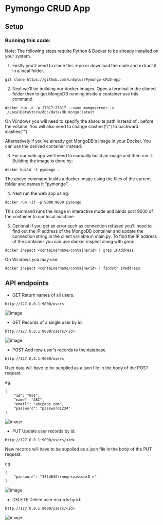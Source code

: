 # Pymongo CRUD App
## Setup
### Running this code:
Note: The following steps require Python & Docker to be already installed on your system.

1. Firstly you'll need to clone this repo or download the code and extract it in a local folder.
```
git clone https://github.com/Ln8plus/Pymongo-CRUD-App
```

2. Next we'll be building our docker images. Open a terminal in the cloned folder then to get MongoDB running inside a container use this command:
```
docker run -d -p 27017:27017 --name mongoserver -v ./LocalDataStore/db:/data/db mongo:latest
```
On Windows you will need to specify the absoulte path instead of . before the volume.
You will also need to change slashes("/") to backward slashes("\"). 

Alternatively if you've already got MongoDB's image in your Docker. You can use the derived container instead.

3. For our web app we'll need to manually build an image and then run it. Building the image is done by:
```
docker build -t pymongo .
```
The above command builds a docker image using the files of the current folder and names it "pymongo".

4. Next run the web app using:
```
docker run -it -p 9000:9000 pymongo
```
This command runs the image in interactive mode and binds port 9000 of the container to our local machine.

5. Optional
If you get an error such as connection refused you'll need to find out the IP address of the MongoDB container and
update the connection string in the client variable in main.py.
To find the IP address of the container you can use docker inspect along with grep:
```
docker inspect <containerName/containerId> | grep IPAddress
```
On Windows you may use:
```
docker inspect <containerName/containerId> | findstr IPAddress
```
## API endpoints

- GET Return names of all users.
```
http://127.0.0.1:9000/users
```
![image](https://drive.google.com/uc?export=view&id=1GoM8LstqGKh9UdUKkF4QiOMvMY7bXDWx)

- GET Records of a single user by id.
```
http://127.0.0.1:9000/users/<id>
```
![image](https://drive.google.com/uc?export=view&id=1WJ4k0aHGQMEy9uk3PYo7yR-cU575BXea)

- POST Add new user's records to the database.
```
http://127.0.0.1:9000/users
```
User data will have to be supplied as a json file in the body of the POST request.

eg.
```
{
    "id": "001",
    "name": "ABC",
    "email": "abc@abc.com",
    "password": "password1234"
}
```
![image](https://drive.google.com/uc?export=view&id=1adClhqVzX2BPXb9whdIe8p8TUdzACMQx)

- PUT Update user records by id.
```
http://127.0.0.1:9000/users/<id>
```
New records will have to be supplied as a json file in the body of the PUT request.

eg.
```
{
    "password": "331463StrongerpassworD->"
}
```
![image](https://drive.google.com/uc?export=view&id=1YY5Vp-uJ0_FS5Xce5sLU3wc8--yok-xv)

- DELETE Delete user records by id.
```
http://127.0.0.1:9000/users/<id>
```
![image](https://drive.google.com/uc?export=view&id=1kYomGLJSH6eDvFhC5V1nmvRBhQwZeuPs)